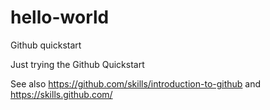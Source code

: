 # hello-world
Github quickstart

Just trying the Github Quickstart

See also https://github.com/skills/introduction-to-github
and https://skills.github.com/

